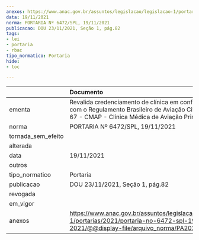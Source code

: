 ```yaml
---
anexos: https://www.anac.gov.br/assuntos/legislacao/legislacao-1/portarias/2021/portaria-no-6472-spl-19-11-2021/@@display-file/arquivo_norma/PA2021-6472.pdf
data: 19/11/2021
norma: PORTARIA Nº 6472/SPL, 19/11/2021
publicacao: DOU 23/11/2021, Seção 1, pág.82
tags:
- lei
- portaria
- rbac
tipo_normatico: Portaria
hide: 
- toc 
 
---
```


|                    | Documento                                                                                                                                                        |
|:-------------------|:-----------------------------------------------------------------------------------------------------------------------------------------------------------------|
| ementa             | Revalida credenciamento de clínica em conformidade com o Regulamento Brasileiro de Aviação Civil - RBAC nº 67 - CMAP - Clínica Médica de Aviação Primavera Ltda. |
| norma              | PORTARIA Nº 6472/SPL, 19/11/2021                                                                                                                                 |
| tornada_sem_efeito |                                                                                                                                                                  |
| alterada           |                                                                                                                                                                  |
| data               | 19/11/2021                                                                                                                                                       |
| outros             |                                                                                                                                                                  |
| tipo_normatico     | Portaria                                                                                                                                                         |
| publicacao         | DOU 23/11/2021, Seção 1, pág.82                                                                                                                                  |
| revogada           |                                                                                                                                                                  |
| em_vigor           |                                                                                                                                                                  |
| anexos             | https://www.anac.gov.br/assuntos/legislacao/legislacao-1/portarias/2021/portaria-no-6472-spl-19-11-2021/@@display-file/arquivo_norma/PA2021-6472.pdf             |